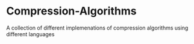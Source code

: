# Compression-Algorithms
A collection of different implemenations of compression algorithms using different languages
